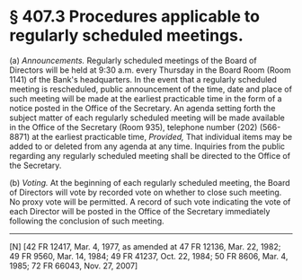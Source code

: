 # § 407.3   Procedures applicable to regularly scheduled meetings.

(a) *Announcements.* Regularly scheduled meetings of the Board of Directors will be held at 9:30 a.m. every Thursday in the Board Room (Room 1141) of the Bank's headquarters. In the event that a regularly scheduled meeting is rescheduled, public announcement of the time, date and place of such meeting will be made at the earliest practicable time in the form of a notice posted in the Office of the Secretary. An agenda setting forth the subject matter of each regularly scheduled meeting will be made available in the Office of the Secretary (Room 935), telephone number (202) (566-8871) at the earliest practicable time, *Provided,* That individual items may be added to or deleted from any agenda at any time. Inquiries from the public regarding any regularly scheduled meeting shall be directed to the Office of the Secretary. 


(b) *Voting.* At the beginning of each regularly scheduled meeting, the Board of Directors will vote by recorded vote on whether to close such meeting. No proxy vote will be permitted. A record of such vote indicating the vote of each Director will be posted in the Office of the Secretary immediately following the conclusion of such meeting.



---

[N] [42 FR 12417, Mar. 4, 1977, as amended at 47 FR 12136, Mar. 22, 1982; 49 FR 9560, Mar. 14, 1984; 49 FR 41237, Oct. 22, 1984; 50 FR 8606, Mar. 4, 1985; 72 FR 66043, Nov. 27, 2007]




